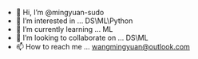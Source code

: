 - 👋 Hi, I’m @mingyuan-sudo
- 👀 I’m interested in ... DS\ML\Python
- 🌱 I’m currently learning ... ML
- 💞️ I’m looking to collaborate on ... DS\ML
- 📫 How to reach me ... wangmingyuan@outlook.com

<!---
mingyuan-sudo/mingyuan-sudo is a ✨ special ✨ repository because its `README.md` (this file) appears on your GitHub profile.
You can click the Preview link to take a look at your changes.
--->
